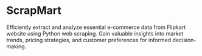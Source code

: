 # ScrapMart
Efficiently extract and analyze essential e-commerce data from Flipkart website using Python web scraping. Gain valuable insights into market trends, pricing strategies, and customer preferences for informed decision-making.
